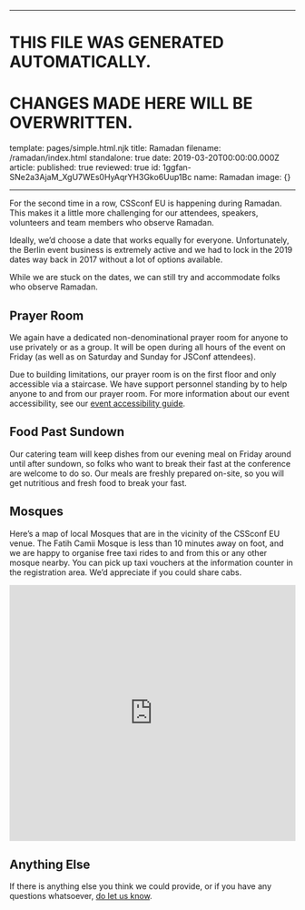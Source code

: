 ----

# THIS FILE WAS GENERATED AUTOMATICALLY.
# CHANGES MADE HERE WILL BE OVERWRITTEN.

template: pages/simple.html.njk
title: Ramadan
filename: /ramadan/index.html
standalone: true
date: 2019-03-20T00:00:00.000Z
article:
  published: true
  reviewed: true
  id: 1ggfan-SNe2a3AjaM_XgU7WEs0HyAqrYH3Gko6Uup1Bc
  name: Ramadan
  image: {}

----


For the second time in a row, CSSconf EU is happening during Ramadan. This
makes it a little more challenging for our attendees, speakers, volunteers and
team members who observe Ramadan.

Ideally, we’d choose a date that works equally for everyone. Unfortunately, the
Berlin event business is extremely active and we had to lock in the 2019 dates
way back in 2017 without a lot of options available.

While we are stuck on the dates, we can still try and accommodate folks who
observe Ramadan.

## Prayer Room

We again have a dedicated non-denominational prayer room for anyone to use
privately or as a group. It will be open during all hours of the event on
Friday (as well as on Saturday and Sunday for JSConf attendees).

Due to building limitations, our prayer room is on the first floor and only
accessible via a staircase. We have support personnel standing by to help
anyone to and from our prayer room. For more information about our event
accessibility, see our [event accessibility
guide](https://2019.cssconf.eu/accessibility/).

## Food Past Sundown

Our catering team will keep dishes from our evening meal on Friday around until
after sundown, so folks who want to break their fast at the conference are
welcome to do so. Our meals are freshly prepared on-site, so you will get
nutritious and fresh food to break your fast.

## Mosques

Here’s a map of local Mosques that are in the vicinity of the CSSconf EU venue.
The Fatih Camii Mosque is less than 10 minutes away on foot, and we are happy
to organise free taxi rides to and from this or any other mosque nearby. You
can pick up taxi vouchers at the information counter in the registration area.
We’d appreciate if you could share cabs.

<iframe
src="https://www.google.com/maps/embed?pb=!1m16!1m12!1m3!1d19434.426146837748!2d13.41896167688682!3d52.491749715108035!2m3!1f0!2f0!3f0!3m2!1i1024!2i768!4f13.1!2m1!1smoschee+berlin+kreuzberg!5e0!3m2!1sen!2sde!4v1553018335059"
style="width: 100%; max-width: 600px" height="450" frameborder="0"
style="border:0" allowfullscreen></iframe>

## Anything Else

If there is anything else you think we could provide, or if you have any
questions whatsoever, [do let us
know](mailto:contact@cssconf.eu?subject=ramadan).
